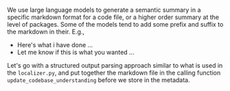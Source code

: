 We use large language models to generate a semantic summary in a specific markdown format for a code file, or a higher order summary at the level of packages. Some of the models tend to add some prefix and suffix to the markdown in their. E.g.,
- Here's what i have done ...
- Let me know if this is what you wanted ...

Let's go with a structured output parsing approach similar to what is used in the `localizer.py`, and put together the markdown file in the calling function `update_codebase_understanding` before we store in the metadata.